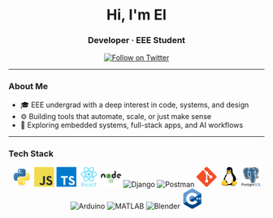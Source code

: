 <h1 align="center">Hi, I'm El</h1>
<h3 align="center">Developer · EEE Student</h3>

<p align="center">
  <a href="https://twitter.com/elxecutor" target="_blank">
    <img src="https://img.shields.io/twitter/follow/elxecutor?logo=twitter&style=for-the-badge" alt="Follow on Twitter" />
  </a>
</p>

<hr/>

### About Me

- 🎓 EEE undergrad with a deep interest in code, systems, and design  
- ⚙️ Building tools that automate, scale, or just make sense  
- 🚀 Exploring embedded systems, full-stack apps, and AI workflows

---

### Tech Stack

<p align="center">
  <!-- Core -->
  <img src="https://raw.githubusercontent.com/devicons/devicon/master/icons/python/python-original.svg" alt="Python" width="40"/>
  <img src="https://raw.githubusercontent.com/devicons/devicon/master/icons/javascript/javascript-original.svg" alt="JavaScript" width="40"/>
  <img src="https://raw.githubusercontent.com/devicons/devicon/master/icons/typescript/typescript-original.svg" alt="TypeScript" width="40"/>
  <img src="https://raw.githubusercontent.com/devicons/devicon/master/icons/react/react-original-wordmark.svg" alt="React" width="40"/>
  <img src="https://raw.githubusercontent.com/devicons/devicon/master/icons/nodejs/nodejs-original-wordmark.svg" alt="Node.js" width="40"/>
  <img src="https://cdn.worldvectorlogo.com/logos/django.svg" alt="Django" width="40"/>

  <!-- Tools -->
  <img src="https://www.vectorlogo.zone/logos/getpostman/getpostman-icon.svg" alt="Postman" width="40"/>
  <img src="https://raw.githubusercontent.com/devicons/devicon/master/icons/git/git-original.svg" alt="Git" width="40"/>
  <img src="https://raw.githubusercontent.com/devicons/devicon/master/icons/linux/linux-original.svg" alt="Linux" width="40"/>

  <!-- Data & Embedded -->
  <img src="https://raw.githubusercontent.com/devicons/devicon/master/icons/postgresql/postgresql-original-wordmark.svg" alt="PostgreSQL" width="40"/>
  <img src="https://cdn.worldvectorlogo.com/logos/arduino-1.svg" alt="Arduino" width="40"/>
  <img src="https://upload.wikimedia.org/wikipedia/commons/2/21/Matlab_Logo.png" alt="MATLAB" width="40"/>

  <!-- Visual & Design -->
  <img src="https://download.blender.org/branding/community/blender_community_badge_white.svg" alt="Blender" width="40"/>
  <img src="https://raw.githubusercontent.com/devicons/devicon/master/icons/cplusplus/cplusplus-original.svg" alt="C++" width="40"/>
</p>

